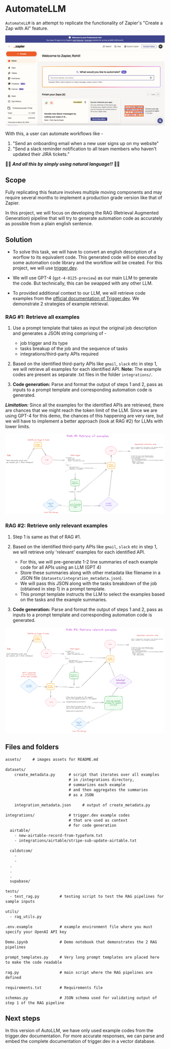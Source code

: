 # AutomateLLM

`AutomateLLM` is an attempt to replicate the functionality of Zapier's "Create a Zap with AI" feature.

![Create a Zap with AI](assets/create-a-zap-with-ai.png)

With this, a user can automate workflows like - 
1. "Send an onboarding email when a new user signs up on my website"
2. "Send a slack reminder notification to all team members who haven't updated their JIRA tickets."

🤩🤩 ***And all this by simply using natural language!!*** 🤩🤩

## Scope

Fully replicating this feature involves multiple moving components and may require several months to implement a production grade version like that of Zapier.

In this project, we will focus on developing the RAG (Retrieval Augmented Generation) pipeline that will try to generate automation code as accurately as possible from a plain english sentence.

## Solution
- To solve this task, we will have to convert an english description of a worflow to its equivalent code. This generated code will be executed by some automation code library and the workflow will be created. For this project, we will use [trigger.dev](https://trigger.dev/).

- We will use GPT-4 (`gpt-4-0125-preview`) as our main LLM to generate the code. But technically, this can be swapped with any other LLM.

- To provided additional context to our LLM, we will retrieve code examples from the [official documentation of Trigger.dev](https://trigger.dev/apis). We demonstrate 2 strategies of example retrieval.

### RAG #1: Retrieve all examples

1. Use a prompt template that takes as input the original job description and generates a JSON string comprising of - 
    - job trigger and its type
    - tasks breakup of the job and the sequence of tasks
    - integrations/third-party APIs required

2. Based on the identified third-party APIs like `gmail`, `slack` etc in step 1, we will retrieve all examples for each identified API. **Note:** The example codes are present as separate .txt files in the folder `integrations/`.

3. **Code generation:** Parse and format the output of steps 1 and 2, pass as inputs to a prompt template and corresponding automation code is generated.

***Limitation:*** Since all the examples for the identified APIs are retrieved, there are chances that we might reach the token limit of the LLM. Since we are using GPT-4 for this demo, the chances of this happening are very rare, but we will have to implement a better approach (look at RAG #2) for LLMs with lower limits.

![RAG 1 pipeline](assets/RAG_1_AutomateLLM.png)

### RAG #2: Retrieve only relevant examples

1. Step 1 is same as that of RAG #1.

2. Based on the identified third-party APIs like `gmail`, `slack` etc in step 1, we will retrieve only 'relevant' examples for each identified API.
    - For this, we will pre-generate 1-2 line summaries of each example code for all APIs using an LLM (GPT 4)
    - Store these summaries along with other metadata like filename in a JSON file (`datasets/integration_metadata.json`).
    - We will pass this JSON along with the tasks breakdown of the job (obtained in step 1) in a prompt template.
    - This prompt template instructs the LLM to select the examples based on the tasks and the example summaries.

3. **Code generation:** Parse and format the output of steps 1 and 2, pass as inputs to a prompt template and corresponding automation code is generated.

![RAG 2 pipeline](assets/RAG_2_AutomateLLM.png)

## Files and folders
```
assets/     # images assets for README.md

datasets/   
    create_metadata.py      # script that iterates over all examples
                            # in /integrations directory, 
                            # summarizes each example 
                            # and then aggregates the summaries
                            # as a JSON

    integration_metadata.json     # output of create_metadata.py

integrations/               # trigger.dev example codes
                            # that are used as context
                            # for code generation
  airtable/
    - new-airtable-record-from-typeform.txt
    - integrations/airtable/stripe-sub-update-airtable.txt

  caldotcom/
    - 
    -
  .
  .
  .
  supabase/

tests/
  - test_rag.py         # testing script to test the RAG pipelines for sample inputs

utils/
  - rag_utils.py

.env.example            # example environment file where you must specify your OpenAI API key

Demo.ipynb              # Demo notebook that demonstrates the 2 RAG pipelines

prompt_templates.py     # Very long prompt templates are placed here to make the code readable

rag.py                  # main script where the RAG pipelines are defined

requirements.txt        # Requirements file

schemas.py              # JSON schema used for validating output of step 1 of the RAG pipeline

```

## Next steps

In this version of AutoLLM, we have only used example codes from the trigger.dev documentation.
For more accurate responses, we can parse and embed the complete documentation of trigger.dev in a vector database.

